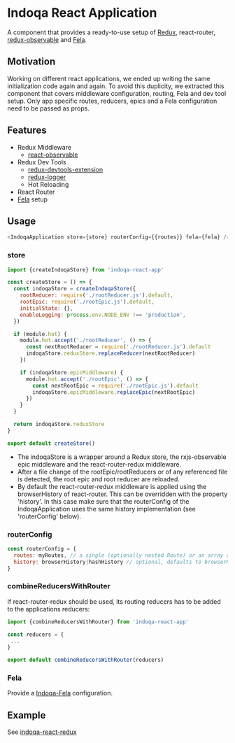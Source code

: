 # Indoqa React Application
A component that provides a ready-to-use setup of [Redux](http://redux.js.org/), react-router, [redux-observable](https://github.com/redux-observable/redux-observable) and [Fela](http://fela.js.org/docs/Introduction.html).

## Motivation
Working on different react applications, we ended up writing the same initialization code again and again. To avoid this duplicity, we extracted this component that covers middleware configuration, routing, Fela and dev tool setup. Only app specific routes, reducers, epics and a Fela configuration need to be passed as props.


## Features

  * Redux Middleware
    * [react-observable](https://github.com/redux-observable/redux-observable)
  * Redux Dev Tools
    * [redux-devtools-extension](https://github.com/zalmoxisus/redux-devtools-extension)
    * [redux-logger](https://github.com/evgenyrodionov/redux-logger)
    * Hot Reloading
  * React Router
  * [Fela](http://fela.js.org/docs/Introduction.html) setup

## Usage
```javascript
<IndoqaApplication store={store} routerConfig={{routes}} fela={fela} />
```

### store

```javascript
import {createIndoqaStore} from 'indoqa-react-app'

const createStore = () => {
  const indoqaStore = createIndoqaStore({
    rootReducer: require('./rootReducer.js').default,
    rootEpic: require('./rootEpic.js').default,
    initialState: {},
    enableLogging: process.env.NODE_ENV !== 'production',
  })

  if (module.hot) {
    module.hot.accept('./rootReducer', () => {
      const nextRootReducer = require('./rootReducer.js').default
      indoqaStore.reduxStore.replaceReducer(nextRootReducer)
    })

    if (indoqaStore.epicMiddleware) {
      module.hot.accept('./rootEpic', () => {
        const nextRootEpic = require('./rootEpic.js').default
        indoqaStore.epicMiddleware.replaceEpic(nextRootEpic)
      })
    }
  }

  return indoqaStore.reduxStore
}

export default createStore()
```

  * The indoqaStore is a wrapper around a Redux store, the rxjs-observable epic middleware and the react-router-redux middleware.
  * After a file change of the rootEpic/rootReducers or of any referenced file is detected, the root epic and root reducer are reloaded.
  * By default the react-router-redux middleware is applied using the browserHistory of react-router.
    This can be overridden with the property 'history'. In this case make sure that the routerConfig of the
    IndoqaApplication uses the same history implementation (see 'routerConfig' below).

### routerConfig
```javascript
const routerConfig = {
  routes: myRoutes, // a single (optionally nested Route) or an array of Routes
  history: browserHistory|hashHistory // optional, defaults to browserHistory
}
```

### combineReducersWithRouter
If react-router-redux should be used, its routing reducers has to be added to the applications reducers:

```javascript
import {combineReducersWithRouter} from 'indoqa-react-app'

const reducers = {
 ...
}

export default combineReducersWithRouter(reducers)
```


### Fela

Provide a [Indoqa-Fela](https://github.com/Indoqa/indoqa-react-fela) configuration.

## Example

See [indoqa-react-redux](https://github.com/Indoqa/indoqa-react-redux)
